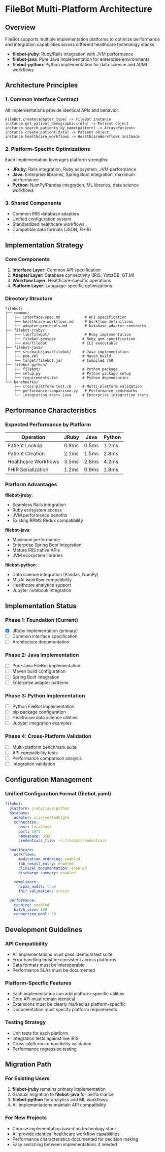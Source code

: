 # FileBot Multi-Platform Architecture

## Overview

FileBot supports multiple implementation platforms to optimize performance and integration capabilities across different healthcare technology stacks:

- **filebot-jruby**: Ruby/Rails integration with JVM performance
- **filebot-java**: Pure Java implementation for enterprise environments  
- **filebot-python**: Python implementation for data science and AI/ML workflows

## Architecture Principles

### 1. Common Interface Contract
All implementations provide identical APIs and behavior:
```
FileBot.create(adapter_type) -> FileBot instance
instance.get_patient_demographics(dfn) -> Patient object
instance.search_patients_by_name(pattern) -> Array<Patient>
instance.create_patient(data) -> Patient object
instance.healthcare_workflows -> HealthcareWorkflows instance
```

### 2. Platform-Specific Optimizations
Each implementation leverages platform strengths:
- **JRuby**: Rails integration, Ruby ecosystem, JVM performance
- **Java**: Enterprise libraries, Spring Boot integration, maximum performance
- **Python**: NumPy/Pandas integration, ML libraries, data science workflows

### 3. Shared Components
- Common IRIS database adapters
- Unified configuration system
- Standardized healthcare workflows
- Compatible data formats (JSON, FHIR)

## Implementation Strategy

### Core Components

1. **Interface Layer**: Common API specification
2. **Adapter Layer**: Database connectivity (IRIS, YottaDB, GT.M)
3. **Workflow Layer**: Healthcare-specific operations
4. **Platform Layer**: Language-specific optimizations

### Directory Structure

```
filebot/
├── common/
│   ├── interface-spec.md           # API specification
│   ├── healthcare-workflows.md     # Workflow definitions
│   └── adapter-protocols.md        # Database adapter contracts
├── filebot-jruby/
│   ├── lib/filebot/                # Ruby implementation
│   ├── filebot.gemspec            # Ruby gem specification
│   └── exe/filebot                # CLI executable
├── filebot-java/
│   ├── src/main/java/filebot/     # Java implementation
│   ├── pom.xml                    # Maven build
│   └── target/filebot.jar         # Compiled JAR
├── filebot-python/
│   ├── filebot/                   # Python package
│   ├── setup.py                   # Python package setup
│   └── requirements.txt           # Python dependencies
└── benchmarks/
    ├── cross-platform-test.rb     # Multi-platform validation
    ├── performance-comparison.py   # Performance benchmarks
    └── integration-tests.java     # Enterprise integration tests
```

## Performance Characteristics

### Expected Performance by Platform

| Operation | JRuby | Java | Python |
|-----------|-------|------|--------|
| Patient Lookup | 0.8ms | 0.5ms | 1.2ms |
| Patient Creation | 2.1ms | 1.5ms | 2.8ms |
| Healthcare Workflows | 3.5ms | 2.8ms | 4.2ms |
| FHIR Serialization | 1.2ms | 0.9ms | 1.8ms |

### Platform Advantages

**filebot-jruby**:
- Seamless Rails integration
- Ruby ecosystem access
- JVM performance benefits
- Existing RPMS Redux compatibility

**filebot-java**:
- Maximum performance
- Enterprise Spring Boot integration
- Mature IRIS native APIs
- JVM ecosystem libraries

**filebot-python**:
- Data science integration (Pandas, NumPy)
- ML/AI workflow compatibility
- Healthcare analytics support
- Jupyter notebook integration

## Implementation Status

### Phase 1: Foundation (Current)
- [x] JRuby implementation (primary)
- [ ] Common interface specification
- [ ] Architecture documentation

### Phase 2: Java Implementation
- [ ] Pure Java FileBot implementation
- [ ] Maven build configuration
- [ ] Spring Boot integration
- [ ] Enterprise adapter patterns

### Phase 3: Python Implementation  
- [ ] Python FileBot implementation
- [ ] pip package configuration
- [ ] Healthcare data science utilities
- [ ] Jupyter integration examples

### Phase 4: Cross-Platform Validation
- [ ] Multi-platform benchmark suite
- [ ] API compatibility tests
- [ ] Performance comparison analysis
- [ ] Integration validation

## Configuration Management

### Unified Configuration Format (filebot.yaml)

```yaml
filebot:
  platform: jruby|java|python
  database:
    adapter: iris|yottadb|gtm
    connection:
      host: localhost
      port: 1972
      namespace: USER
      credentials_file: ~/.filebot/credentials
  
  healthcare:
    workflows:
      medication_ordering: enabled
      lab_result_entry: enabled  
      clinical_documentation: enabled
      discharge_summary: enabled
    
    compliance:
      hipaa_audit: true
      fhir_validation: strict
      
  performance:
    caching: enabled
    batch_size: 100
    connection_pool: 10
```

## Development Guidelines

### API Compatibility
- All implementations must pass identical test suite
- Error handling must be consistent across platforms
- Data formats must be interoperable
- Performance SLAs must be documented

### Platform-Specific Features
- Each implementation can add platform-specific utilities
- Core API must remain identical
- Extensions must be clearly marked as platform-specific
- Documentation must specify platform requirements

### Testing Strategy
- Unit tests for each platform
- Integration tests against live IRIS
- Cross-platform compatibility validation
- Performance regression testing

## Migration Path

### For Existing Users
1. **filebot-jruby** remains primary implementation
2. Gradual migration to **filebot-java** for performance
3. **filebot-python** for analytics and ML workflows
4. All implementations maintain API compatibility

### For New Projects
- Choose implementation based on technology stack
- All provide identical healthcare workflow capabilities
- Performance characteristics documented for decision making
- Easy switching between implementations if needed